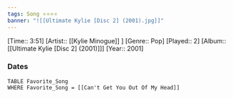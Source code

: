 ```yaml
---
tags: Song ⭐⭐⭐⭐ 
banner: "![[Ultimate Kylie [Disc 2] (2001).jpg]]"
---
```

[Time:: 3:51]
[Artist:: [[Kylie Minogue]] ]
[Genre:: Pop]
[Played:: 2]
[Album:: [[Ultimate Kylie [Disc 2] (2001)]]]
[Year:: 2001]
### Dates
````dataview
TABLE Favorite_Song
WHERE Favorite_Song = [[Can't Get You Out Of My Head]]
````